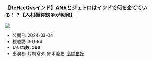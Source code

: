 ### [【ReHacQvsインド】ANAとジェトロはインドで何を企てている！？【人材獲得競争が勃発】](https://www.youtube.com/watch?v=BuVEkvDyKHk)
[![](https://img.youtube.com/vi/BuVEkvDyKHk/sddefault.jpg)](https://www.youtube.com/watch?v=BuVEkvDyKHk)
-   公開日: 2024-03-04
-   視聴数: 36,064
-   **いいね数: 598**
-   出演者: 片桐常弥, 鈴木隆史, [高橋史好](/rehacq_fan/people/高橋史好 "wikilink")
